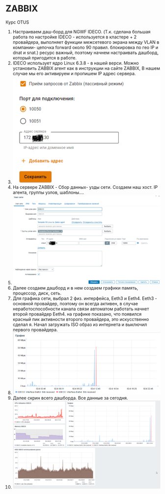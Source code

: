 # ZABBIX
Курс OTUS
1. Настраиваем даш-борд для NGWF IDECO. (Т.к. сделана большая работа по настройке IDECO - используется в кластере + 2 провайдера, выполняет функции межсетевого экрана между VLAN в компании- цепочка forward около 90 правил. блокировка по гео IP и dnat и snat.) ресурс важный, поэтому начнем настраивать дашборд, который пригодится в работе.
2. IDECO использует ядро Linux 6.3.8 - в нашей верси. Можно установить ZABBIX агент как в инструкции на сайте ZABBIX, В нашем случае мы его активируем и пропишем IP адрес сервера.
3.  ![alt text](./Pictures/1.png)
4.  На сервере ZABBIX - Сбор данных- узды сети. Создаем наш хост. IP агента, группы узлов, шаблоны....
5.  ![alt text](./Pictures/2.png)
6.  Далее создаем дашборд и в нем создаем графики память, процессор, диск, сеть.
7.  Для графика сети, выбрал 2 физ. интерфейса, Eeth3 и Eeth4.  Eeth3 - основной провайдер, поэтому он всегда активен, в случае неработоспособности канала связи автоматом работать начнет второй провайдер Eeth4. на графике показано, что появился красный пик активности второго провайдера, это искусственно сделал я. Начал загружать ISO образ из интернета и выключил первого провайдера.
8.  ![alt text](./Pictures/3.png)
9.  Далее скрин всего дашборда. Все данные за сегодня.
10.  ![alt text](./Pictures/4.png)
